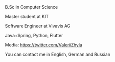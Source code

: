 B.Sc in Computer Science 

Master student at KIT

Software Engineer at Vivavis AG

Java+Spring, Python, Flutter

Media: https://twitter.com/ValeriiZhyla

You can contact me in English, German and Russian
